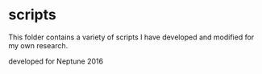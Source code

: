 # scripts

This folder contains a variety of scripts I have developed and modified for my own research.

developed for Neptune 2016
